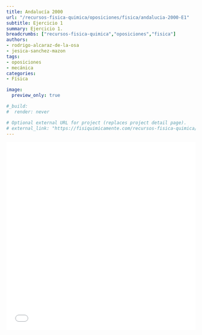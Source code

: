 ```yaml
---
title: Andalucía 2000
url: "/recursos-fisica-quimica/oposiciones/fisica/andalucia-2000-E1"
subtitle: Ejercicio 1
summary: Ejercicio 1.
breadcrumbs: ["recursos-fisica-quimica","oposiciones","fisica"]
authors:
- rodrigo-alcaraz-de-la-osa
- jesica-sanchez-mazon
tags:
- oposiciones
- mecánica
categories:
- Física

image:
  preview_only: true

#_build:
#  render: never

# Optional external URL for project (replaces project detail page).
# external_link: "https://fisiquimicamente.com/recursos-fisica-quimica/oposiciones/fisica/andalucia-2000-e1/andalucia-2000-E1.pdf"
---
```


<embed type="application/pdf" src="./andalucia-2000-E1.pdf" width="100%" height="500px">